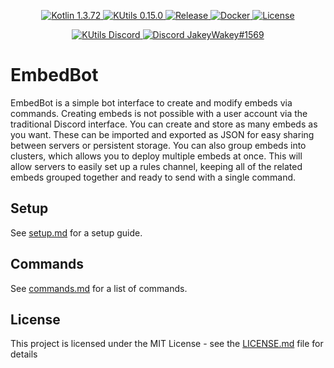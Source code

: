 <p align="center">
  <a href="https://kotlinlang.org/">
    <img src="https://img.shields.io/badge/Kotlin-1.3.72-blue.svg?logo=Kotlin" alt="Kotlin 1.3.72">
  </a>
  <a href="https://gitlab.com/Aberrantfox/KUtils">
    <img src="https://img.shields.io/badge/KUtils-0.15.0-blue.svg?logo=" alt="KUtils 0.15.0">
  </a>
  <a href="https://GitHub.com/JakeJMattson/EmbedBot/releases/">
    <img src="https://img.shields.io/github/release/JakeJMattson/EmbedBot.svg?label=Release" alt="Release">
  </a>
  <a href="https://hub.docker.com/repository/docker/jakejmattson/embedbot/tags?page=1">
    <img src="https://img.shields.io/docker/cloud/build/jakejmattson/embedbot.svg?label=Docker&logo=docker" alt="Docker">
  </a>
  <a href="LICENSE.md">
    <img src="https://img.shields.io/github/license/JakeJMattson/EmbedBot.svg?label=License" alt="License">
  </a>
</p>

<p align="center">
  <a href="https://discord.gg/REZVVjA">
    <img src="https://img.shields.io/discord/453208597082406912?label=KUtils&logo=discord" alt="KUtils Discord">
  </a>
  <a href="https://discordapp.com/users/254786431656919051/">
    <img src="https://img.shields.io/badge/Personal-JakeyWakey%231569-%2300BFFF.svg?logo=discord" alt="Discord JakeyWakey#1569">
  </a>
</p>

# EmbedBot
EmbedBot is a simple bot interface to create and modify embeds via commands. Creating embeds is not possible with a user account via the traditional Discord interface. You can create and store as many embeds as you want. These can be imported and exported as JSON for easy sharing between servers or persistent storage. You can also group embeds into clusters, which allows you to deploy multiple embeds at once. This will allow servers to easily set up a rules channel, keeping all of the related embeds grouped together and ready to send with a single command.

## Setup
See [setup.md](setup.md) for a setup guide.

## Commands
See [commands.md](commands.md) for a list of commands.

## License
This project is licensed under the MIT License - see the [LICENSE.md](LICENSE.md) file for details
